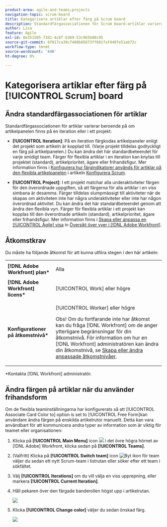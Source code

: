 ```yaml
---
product-area: agile-and-teams;projects
navigation-topic: scrum-board
title: Kategorisera artiklar efter färg på Scrum board
description: Standardfärgassociationen för Scrum board-artiklar varierar beroende på om artikelpanelen finns på en iteration eller i ett projekt.
author: Lisa
feature: Agile
exl-id: 8e351505-73d1-4c8f-b369-53c965b88c95
source-git-commit: 6f817ca39c7489b85673ff601faf440fe51ab72c
workflow-type: tm+mt
source-wordcount: '440'
ht-degree: 0%

---
```


# Kategorisera artiklar efter färg på [!UICONTROL Scrum] board

## Ändra standardfärgassociationen för artiklar

Standardfärgassociationen för artiklar varierar beroende på om artikelpanelen finns på en iteration eller i ett projekt:

* **[!UICONTROL Iteration]**: På en iteration färgkodas artikelpaneler enligt det projekt som artikeln är kopplad till. (Varje projekt tilldelas godtyckligt en färg på artikelpanelen.) Du kan ändra det här standardbeteendet för varje smidigt team. Färger för flexibla artiklar i en iteration kan knytas till projektet (standard), artikelprioritet, ägare eller frihandsfigur. Mer information finns i [Konfigurera hur färgindikatorer används för artiklar på den flexibla artikelpanelen](../../../agile/get-started-with-agile-in-workfront/configure-scrum.md#configur4) i artikeln [Konfigurera Scrum](../../../agile/get-started-with-agile-in-workfront/configure-scrum.md).

* **[!UICONTROL Project]**: I ett projekt matchar alla underaktiviteter färgen för den överordnade uppgiften, så att färgerna för alla artiklar i en viss simbana är desamma. Färger tilldelas slumpmässigt till aktiviteter när de skapas om aktiviteten inte har några underaktiviteter eller inte har någon överordnad aktivitet. Du kan ändra det här standardbeteendet genom att ändra den flexibla vyn. Färger för flexibla artiklar i ett projekt kan kopplas till den överordnade artikeln (standard), artikelprioritet, ägare eller frihandsfigur. Mer information finns i [Skapa eller anpassa en [!UICONTROL Agile] visa](../../../reports-and-dashboards/reports/reporting-elements/views-overview.md#customizing-an-agile-view) in [Översikt över vyer i [!DNL Adobe Workfront]](../../../reports-and-dashboards/reports/reporting-elements/views-overview.md).

## Åtkomstkrav

Du måste ha följande åtkomst för att kunna utföra stegen i den här artikeln:

<table style="table-layout:auto"> 
 <col> 
 </col> 
 <col> 
 </col> 
 <tbody> 
  <tr> 
   <td role="rowheader"><strong>[!DNL Adobe Workfront] plan*</strong></td> 
   <td> <p>Alla</p> </td> 
  </tr> 
  <tr> 
   <td role="rowheader"><strong>[!DNL Adobe Workfront] licens*</strong></td> 
   <td> <p>[!UICONTROL Work] eller högre</p> </td> 
  </tr> 
  <tr> 
   <td role="rowheader"><strong>Konfigurationer på åtkomstnivå*</strong></td> 
   <td> <p>[!UICONTROL Worker] eller högre</p> <p>Obs! Om du fortfarande inte har åtkomst kan du fråga [!DNL Workfront] om de anger ytterligare begränsningar för din åtkomstnivå. För information om hur en [!DNL Workfront] administratören kan ändra din åtkomstnivå, se <a href="../../../administration-and-setup/add-users/configure-and-grant-access/create-modify-access-levels.md" class="MCXref xref">Skapa eller ändra anpassade åtkomstnivåer</a>.</p> </td> 
  </tr> 
 </tbody> 
</table>

&#42;Kontakta [!DNL Workfront] administratör.

## Ändra färgen på artiklar när du använder frihandsform

Om de flexibla teaminställningarna har konfigurerats så att [!UICONTROL Associate Card Color to] option is set to [!UICONTROL Free Form]kan användare ändra färgen på enskilda artikelrutor manuellt. Detta kan vara användbart för att kommunicera andra typer av information som är viktig för teamet eller organisationen:

1. Klicka på **[!UICONTROL Main Menu]** icon ![](assets/main-menu-icon.png) i det övre högra hörnet av [!DNL Adobe] Workfront, klicka sedan på **[!UICONTROL Teams]**.

1. (Valfritt) Klicka på **[!UICONTROL Switch team]** icon ![Byt ikon för team](assets/switch-team-icon.png)väljer du sedan ett nytt Scrum-team i listrutan eller söker efter ett team i sökfältet.

1. Välj **[!UICONTROL Iterations]** om du vill välja en viss upprepning, eller markera **[!UICONTROL Current Iteration]**.
1. Håll pekaren över den färgade banderollen högst upp i artikelrutan.

   ![](assets/agile-story-color1-nwe-350x140.png)

1. Klicka **[!UICONTROL Change color]** väljer du sedan önskad färg.

   ![](assets/agile-story-color2-nwe-350x138.png)
